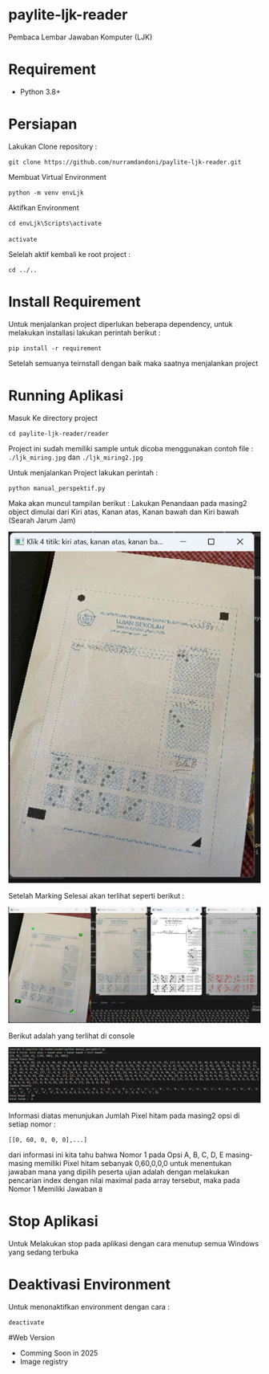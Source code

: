 # paylite-ljk-reader
Pembaca Lembar Jawaban Komputer (LJK)

# Requirement

- Python 3.8+

# Persiapan

Lakukan Clone repository : 
```
git clone https://github.com/nurramdandoni/paylite-ljk-reader.git
```

Membuat Virtual Environment
```
python -m venv envLjk
```

Aktifkan Environment
```
cd envLjk\Scripts\activate

activate
```

Selelah aktif kembali ke root project :
```
cd ../..
```

# Install Requirement
Untuk menjalankan project diperlukan beberapa dependency, untuk melakukan installasi lakukan perintah berikut :
```
pip install -r requirement
```

Setelah semuanya teirnstall dengan baik maka saatnya menjalankan project

# Running Aplikasi
Masuk Ke directory project
```
cd paylite-ljk-reader/reader
```
Project ini sudah memiliki sample untuk dicoba menggunakan contoh file : `./ljk_miring.jpg` dan `./ljk_miring2.jpg`

Untuk menjalankan Project lakukan perintah :
```
python manual_perspektif.py
```

Maka akan muncul tampilan berikut : Lakukan Penandaan pada masing2 object dimulai dari Kiri atas, Kanan atas, Kanan bawah dan Kiri bawah (Searah Jarum Jam)

![alt text](image-1.png)

Setelah Marking Selesai akan terlihat seperti berikut :

![alt text](image.png)

Berikut adalah yang terlihat di console

![alt text](image-2.png)

Informasi diatas menunjukan Jumlah Pixel hitam pada masing2 opsi di setiap nomor : 
```
[[0, 60, 0, 0, 0],...]
```

dari informasi ini kita tahu bahwa Nomor 1 pada Opsi A, B, C, D, E masing- masing memiliki Pixel hitam sebanyak 0,60,0,0,0
untuk menentukan jawaban mana yang dipilih peserta ujian adalah dengan melakukan pencarian index dengan nilai maximal pada array tersebut, maka pada Nomor 1 Memiliki Jawaban `B`

# Stop Aplikasi
Untuk Melakukan stop pada aplikasi dengan cara menutup semua Windows yang sedang terbuka

# Deaktivasi Environment
Untuk menonaktifkan environment dengan cara :
```
deactivate
```

#Web Version
- Comming Soon in 2025
- Image registry